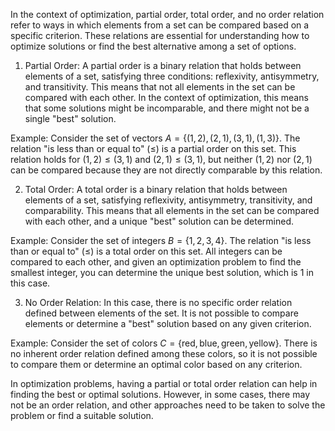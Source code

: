 In the context of optimization, partial order, total order, and no order relation refer to ways in which elements from a set can be compared based on a specific criterion. These relations are essential for understanding how to optimize solutions or find the best alternative among a set of options.

1. Partial Order:
A partial order is a binary relation that holds between elements of a set, satisfying three conditions: reflexivity, antisymmetry, and transitivity. This means that not all elements in the set can be compared with each other. In the context of optimization, this means that some solutions might be incomparable, and there might not be a single "best" solution.

Example: Consider the set of vectors $A = \{(1,2), (2,1), (3,1), (1,3)\}$. The relation "is less than or equal to" ($\leq$) is a partial order on this set. This relation holds for $(1,2) \leq (3,1)$ and $(2,1) \leq (3,1)$, but neither $(1,2)$ nor $(2,1)$ can be compared because they are not directly comparable by this relation.

2. Total Order:
A total order is a binary relation that holds between elements of a set, satisfying reflexivity, antisymmetry, transitivity, and comparability. This means that all elements in the set can be compared with each other, and a unique "best" solution can be determined.

Example: Consider the set of integers $B = \{1, 2, 3, 4\}$. The relation "is less than or equal to" ($\leq$) is a total order on this set. All integers can be compared to each other, and given an optimization problem to find the smallest integer, you can determine the unique best solution, which is $1$ in this case.

3. No Order Relation:
In this case, there is no specific order relation defined between elements of the set. It is not possible to compare elements or determine a "best" solution based on any given criterion.

Example: Consider the set of colors $C = \{\text{red}, \text{blue}, \text{green}, \text{yellow}\}$. There is no inherent order relation defined among these colors, so it is not possible to compare them or determine an optimal color based on any criterion.

In optimization problems, having a partial or total order relation can help in finding the best or optimal solutions. However, in some cases, there may not be an order relation, and other approaches need to be taken to solve the problem or find a suitable solution.

